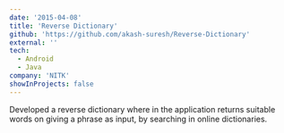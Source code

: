 ```yaml
---
date: '2015-04-08'
title: 'Reverse Dictionary'
github: 'https://github.com/akash-suresh/Reverse-Dictionary'
external: ''
tech:
  - Android
  - Java
company: 'NITK'
showInProjects: false
---
```


Developed a reverse dictionary where in the application returns suitable words on giving a phrase as input, by searching in online dictionaries.
